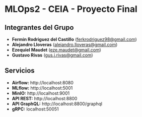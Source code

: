 # MLOps2 - CEIA - Proyecto Final

## Integrantes del Grupo

- **Fermin Rodriguez del Castillo** (<ferkrodriguez98@gmail.com>)
- **Alejandro Lloveras** (<alejandro.lloveras@gmail.com>)
- **Ezequiel Maudet** (<eze.maudet@gmail.com>)
- **Gustavo Rivas** (<gus.j.rivas@gmail.com>)

## Servicios

- **Airflow:** http://localhost:8080
- **MLflow:** http://localhost:5001  
- **MinIO:** http://localhost:9001
- **API REST:** http://localhost:8800
- **API GraphQL:** http://localhost:8800/graphql
- **gRPC:** localhost:50051
